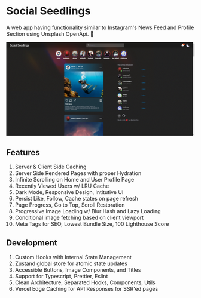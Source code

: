# Social Seedlings
A web app having functionality similar to Instagram's News Feed and Profile
Section using Unsplash OpenApi. 💫

![Social Seedlings](./public//og.jpg)

## Features
1. Server & Client Side Caching
2. Server Side Rendered Pages with proper Hydration
3. Infinite Scrolling on Home and User Profile Page
4. Recently Viewed Users w/ LRU Cache
5. Dark Mode, Responsive Design, Intitutive UI
6. Persist Like, Follow, Cache states on page refresh
7. Page Progress, Go to Top, Scroll Restoration
8. Progressive Image Loading w/ Blur Hash and Lazy Loading
9. Conditional image fetching based on client viewport 
10. Meta Tags for SEO, Lowest Bundle Size, 100 Lighthouse Score

## Development
1. Custom Hooks with Internal State Management
2. Zustand global store for atomic state updates
3. Accessible Buttons, Image Components, and Titles
4. Support for Typescript, Prettier, Eslint
5. Clean Architecture, Separated Hooks, Components, Utils
6. Vercel Edge Caching for API Responses for SSR'ed pages
